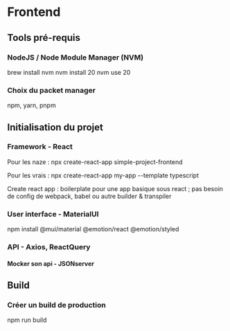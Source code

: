 # Frontend
## Tools pré-requis
### NodeJS / Node Module Manager (NVM)
brew install nvm
nvm install 20
nvm use 20
### Choix du packet manager
npm, yarn, pnpm
## Initialisation du projet
### Framework - React
Pour les naze :
npx create-react-app simple-project-frontend

Pour les vrais :
npx create-react-app my-app --template typescript


Create react app : boilerplate pour une app basique sous react ;
pas besoin de config de webpack, babel ou autre builder & transpiler

### User interface - MaterialUI
npm install @mui/material @emotion/react @emotion/styled

### API - Axios, ReactQuery
#### Mocker son api - JSONserver
## Build
### Créer un build de production
npm run build









